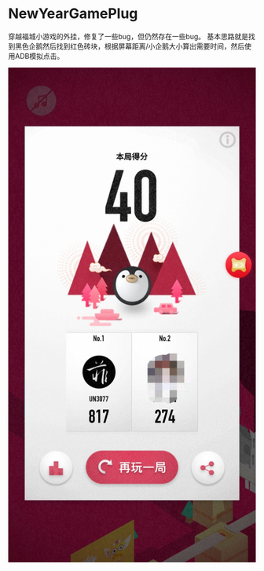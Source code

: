# NewYearGamePlug
穿越福城小游戏的外挂，修复了一些bug，但仍然存在一些bug。
基本思路就是找到黑色企鹅然后找到红色砖块，根据屏幕距离/小企鹅大小算出需要时间，然后使用ADB模拟点击。

![plug](https://github.com/zzzzzfy/NewYearGamePlug/blob/master/plug.jpg)
